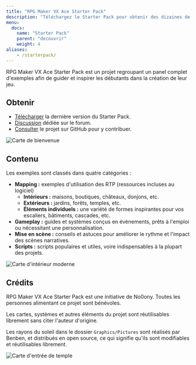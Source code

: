 ```yaml
---
title: "RPG Maker VX Ace Starter Pack"
description: "Téléchargez le Starter Pack pour obtenir des dizaines de cartes d'exemple, des systèmes en évènement et des scripts. Faites le plein d'inspiration pour créer un jeu toujours plus inventif !"
menu:
  docs:
    name: "Starter Pack"
    parent: "decouvrir"
    weight: 4
aliases:
    - /starterpack/
---
```


RPG Maker VX Ace Starter Pack est un projet regroupant un panel complet d'exemples afin de guider et inspirer les débutants dans la création de leur jeu.

## Obtenir

- [Télécharger](https://rpgmakeralliance.itch.io/starterpack) la dernière version du Starter Pack.
- [Discussion](https://rpgmakeralliance.com/d/174) dédiée sur le forum.
- [Consulter](https://github.com/rpgmakeralliance/rmvxa-starter-pack) le projet sur GitHub pour y contribuer.

![Carte de bienvenue](/images/rpgmaker/starterpack/bienvenue.png)

## Contenu

Les exemples sont classés dans quatre catégories :

- **Mapping :** exemples d'utilisation des RTP (ressources incluses au logiciel)
   - **Intérieurs :** maisons, boutiques, châteaux, donjons, etc.
   - **Extérieurs :** jardins, forêts, temples, etc.
   - **Éléments individuels :** une variété de formes inspirantes pour vos escaliers, bâtiments, cascades, etc.
- **Gameplay :** guides et systèmes conçus en évènements, prêts à l'emploi ou nécessitant une personnalisation.
- **Mise en scène :** conseils et astuces pour améliorer le rythme et l'impact des scènes narratives.
- **Scripts :** scripts populaires et utiles, voire indispensables à la plupart des projets.

![Carte d'intérieur moderne](/images/rpgmaker/starterpack/interieur.png)

## Crédits

RPG Maker VX Ace Starter Pack est une initiative de No0ony. Toutes les personnes alimentant ce projet sont bénévoles.

Les cartes, systèmes et autres éléments du projet sont réutilisables librement sans citer l'auteur d'origine.

Les rayons du soleil dans le dossier `Graphics/Pictures` sont réalisés par Benben, et distribués en open source, ce qui signifie qu'ils sont modifiables et réutilisables librement.

![Carte d'entrée de temple](/images/rpgmaker/starterpack/temple.png)
